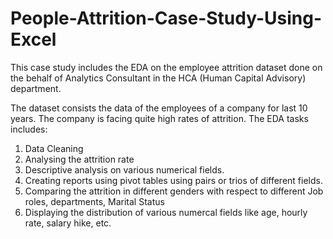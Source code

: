 # People-Attrition-Case-Study-Using-Excel
This case study includes the EDA on the employee attrition dataset done on the behalf of Analytics Consultant in the HCA (Human Capital Advisory) department.

The dataset consists the data of the employees of a company for last 10 years. The company is facing quite high rates of attrition. 
The EDA tasks includes:
1) Data Cleaning
2) Analysing the attrition rate
3) Descriptive analysis on various numerical fields.
4) Creating reports using pivot tables using pairs or trios of different fields.
5) Comparing the attrition in different genders with respect to different Job roles, departments, Marital Status
6) Displaying the distribution of various numercal fields like age, hourly rate, salary hike, etc.
